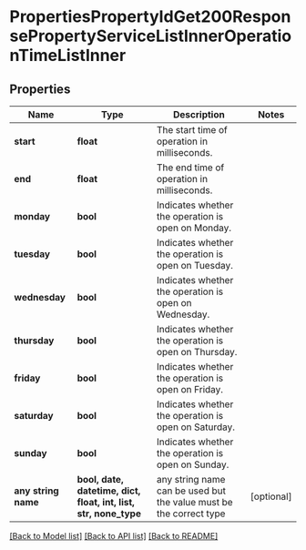 # PropertiesPropertyIdGet200ResponsePropertyServiceListInnerOperationTimeListInner


## Properties
Name | Type | Description | Notes
------------ | ------------- | ------------- | -------------
**start** | **float** | The start time of operation in milliseconds. | 
**end** | **float** | The end time of operation in milliseconds. | 
**monday** | **bool** | Indicates whether the operation is open on Monday. | 
**tuesday** | **bool** | Indicates whether the operation is open on Tuesday. | 
**wednesday** | **bool** | Indicates whether the operation is open on Wednesday. | 
**thursday** | **bool** | Indicates whether the operation is open on Thursday. | 
**friday** | **bool** | Indicates whether the operation is open on Friday. | 
**saturday** | **bool** | Indicates whether the operation is open on Saturday. | 
**sunday** | **bool** | Indicates whether the operation is open on Sunday. | 
**any string name** | **bool, date, datetime, dict, float, int, list, str, none_type** | any string name can be used but the value must be the correct type | [optional]

[[Back to Model list]](../README.md#documentation-for-models) [[Back to API list]](../README.md#documentation-for-api-endpoints) [[Back to README]](../README.md)


